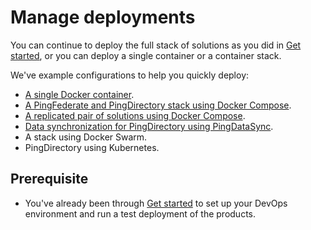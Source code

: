 # Manage deployments

You can continue to deploy the full stack of solutions as you did in [Get started](evaluate.md), or you can deploy a single container or a container stack.

We've example configurations to help you quickly deploy:

 * [A single Docker container](deployStandalone.md).
 * [A PingFederate and PingDirectory stack using Docker Compose](deployCompose.md).
 * [A replicated pair of solutions using Docker Compose](deployReplication.md).
 * [Data synchronization for PingDirectory using PingDataSync](deploySync.md).
 * A stack using Docker Swarm.
 * PingDirectory using Kubernetes.

## Prerequisite

  * You've already been through [Get started](evaluate.md) to set up your DevOps environment and run a test deployment of the products.
